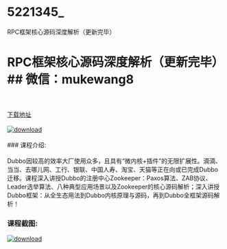 # 5221345_
RPC框架核心源码深度解析（更新完毕）
# RPC框架核心源码深度解析（更新完毕）## 微信：mukewang8
<br/></br>[下载地址](http://www.36tz.cn/article/5221345 "下载地址")
<br/></br>[![download](http://36tz.cn/muke_img/2021_10_1-24-300x179.png "下载地址")](http://www.36tz.cn/article/5221345 "下载地址")
<br/></br>### 课程介绍:<br/></br>Dubbo因较高的效率大厂使用众多，且具有“微内核+插件”的无限扩展性。滴滴、当当、去哪儿网、工行、银联、中国人寿、淘宝、天猫等正在向或已完成Dubbo迁移。课程深入讲授Dubbo的注册中心Zookeeper：Paxos算法、ZAB协议、Leader选举算法、八种典型应用场景以及Zookeeper的核心源码解析；深入讲授Dubbo框架：从全生态用法到Dubbo内核原理与源码，再到Dubbo全框架源码解析！

### 课程截图:
[![download](http://36tz.cn/muke_img/2021_10_2-20.png "下载地址")](http://www.36tz.cn/article/5221345 "下载地址")
